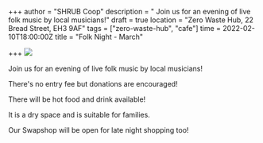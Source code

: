 +++
author = "SHRUB Coop"
description = " Join us for an evening of live folk music by local musicians!"
draft = true
location = "Zero Waste Hub, 22 Bread Street, EH3 9AF"
tags = ["zero-waste-hub", "cafe"]
time = 2022-02-10T18:00:00Z
title = "Folk Night - March"

+++
![](https://res.cloudinary.com/shrub-co-op/image/upload/v1638540469/shrubcoop.org/media/agm_band_lafrln.jpg)

Join us for an evening of live folk music by local musicians!

There's no entry fee but donations are encouraged!

There will be hot food and drink available!

It is a dry space and is suitable for families.

Our Swapshop will be open for late night shopping too!